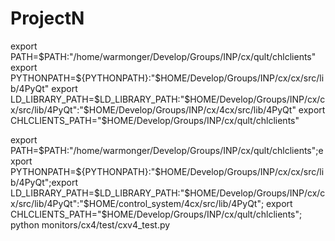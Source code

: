 # ProjectN


export PATH=$PATH:"/home/warmonger/Develop/Groups/INP/cx/qult/chlclients"
export PYTHONPATH=${PYTHONPATH}:"$HOME/Develop/Groups/INP/cx/cx/src/lib/4PyQt"
export LD_LIBRARY_PATH=$LD_LIBRARY_PATH:"$HOME/Develop/Groups/INP/cx/cx/src/lib/4PyQt":"$HOME/Develop/Groups/INP/cx/4cx/src/lib/4PyQt"
export CHLCLIENTS_PATH="$HOME/Develop/Groups/INP/cx/qult/chlclients"




export PATH=$PATH:"/home/warmonger/Develop/Groups/INP/cx/qult/chlclients";export PYTHONPATH=${PYTHONPATH}:"$HOME/Develop/Groups/INP/cx/cx/src/lib/4PyQt";export LD_LIBRARY_PATH=$LD_LIBRARY_PATH:"$HOME/Develop/Groups/INP/cx/cx/src/lib/4PyQt":"$HOME/control_system/4cx/src/lib/4PyQt"; export CHLCLIENTS_PATH="$HOME/Develop/Groups/INP/cx/qult/chlclients"; python monitors/cx4/test/cxv4_test.py

